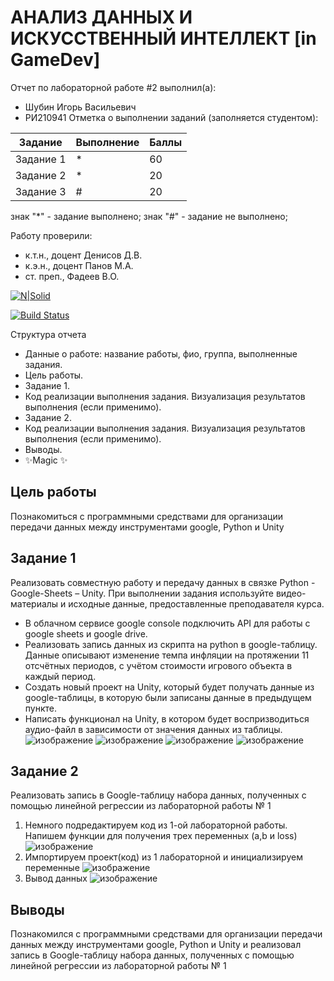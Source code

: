 # АНАЛИЗ ДАННЫХ И ИСКУССТВЕННЫЙ ИНТЕЛЛЕКТ [in GameDev]
Отчет по лабораторной работе #2 выполнил(а):
- Шубин Игорь Васильевич
- РИ210941
Отметка о выполнении заданий (заполняется студентом):

| Задание | Выполнение | Баллы |
| ------ | ------ | ------ |
| Задание 1 | * | 60 |
| Задание 2 | * | 20 |
| Задание 3 | # | 20 |

знак "*" - задание выполнено; знак "#" - задание не выполнено;

Работу проверили:
- к.т.н., доцент Денисов Д.В.
- к.э.н., доцент Панов М.А.
- ст. преп., Фадеев В.О.

[![N|Solid](https://cldup.com/dTxpPi9lDf.thumb.png)](https://nodesource.com/products/nsolid)

[![Build Status](https://travis-ci.org/joemccann/dillinger.svg?branch=master)](https://travis-ci.org/joemccann/dillinger)

Структура отчета

- Данные о работе: название работы, фио, группа, выполненные задания.
- Цель работы.
- Задание 1.
- Код реализации выполнения задания. Визуализация результатов выполнения (если применимо).
- Задание 2.
- Код реализации выполнения задания. Визуализация результатов выполнения (если применимо).
- Выводы.
- ✨Magic ✨

## Цель работы
Познакомиться с программными средствами для организации передачи данных между инструментами google, Python и Unity
## Задание 1
Реализовать совместную работу и передачу данных в связке Python - Google-Sheets – Unity. При выполнении задания используйте видео-материалы и исходные данные, предоставленные преподавателя курса.
- В облачном сервисе google console подключить API для работы с google sheets и google drive.
- Реализовать запись данных из скрипта на python в google-таблицу. Данные описывают изменение темпа инфляции на протяжении 11 отсчётных периодов, с учётом стоимости игрового объекта в каждый период.
- Создать новый проект на Unity, который будет получать данные из google-таблицы, в которую были записаны данные в предыдущем пункте.
- Написать функционал на Unity, в котором будет воспризводиться аудио-файл в зависимости от значения данных из таблицы.
![изображение](https://user-images.githubusercontent.com/38161044/195155005-89c7abbd-87af-4526-aef4-1798d0df880e.png)
![изображение](https://user-images.githubusercontent.com/38161044/195155025-761ed4ad-6dd5-4343-acf4-dc603537666a.png)
![изображение](https://user-images.githubusercontent.com/38161044/195155064-e880717d-da03-41d0-bb93-1ab83809a6e8.png)
![изображение](https://user-images.githubusercontent.com/38161044/195154804-172b829d-34d5-4176-b429-e19fc7516c80.png)


## Задание 2
Реализовать запись в Google-таблицу набора данных, полученных с помощью линейной регрессии из лабораторной работы № 1
1. Немного подредактируем код из 1-ой лабораторной работы. Напишем функции для получения трех переменных (a,b и loss) 
![изображение](https://user-images.githubusercontent.com/38161044/195156814-ed82519b-957d-4f66-b405-2c35bf76f97e.png)
2. Импортируем проект(код) из 1 лабораторной и инициализируем переменные
![изображение](https://user-images.githubusercontent.com/38161044/195157354-d1c61088-d98a-44fb-b8c2-dd9c967720c0.png)
3. Вывод данных
![изображение](https://user-images.githubusercontent.com/38161044/195157467-ac30f79b-66af-4074-97e4-819b02e2ee4d.png)


## Выводы
Познакомился с программными средствами для организации передачи данных между инструментами google, Python и Unity и реализовал запись в Google-таблицу набора данных, полученных с помощью линейной регрессии из лабораторной работы № 1
